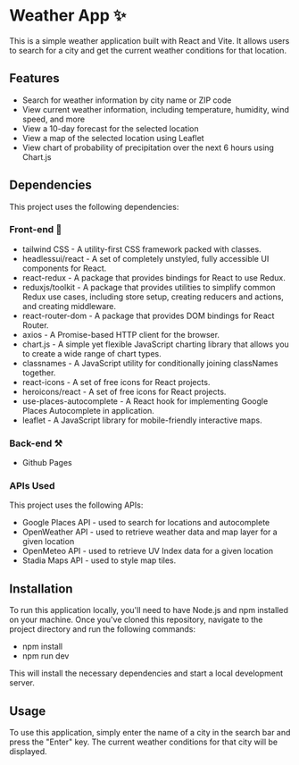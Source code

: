 # Weather App ✨

This is a simple weather application built with React and Vite. It allows users to search for a city and get the current weather conditions for that location.


## Features

* Search for weather information by city name or ZIP code
* View current weather information, including temperature, humidity, wind speed, and more
* View a 10-day forecast for the selected location
* View a map of the selected location using Leaflet
* View chart of probability of precipitation over the next 6 hours using Chart.js

## Dependencies

This project uses the following dependencies:

### Front-end 🎨
* tailwind CSS - A utility-first CSS framework packed with classes.
* headlessui/react - A set of completely unstyled, fully accessible UI components for React.
* react-redux - A package that provides bindings for React to use Redux.
* reduxjs/toolkit - A package that provides utilities to simplify common Redux use cases, including store setup, creating reducers and actions, and creating middleware.
* react-router-dom - A package that provides DOM bindings for React Router.
* axios - A Promise-based HTTP client for the browser.
* chart.js - A simple yet flexible JavaScript charting library that allows you to create a wide range of chart types.
* classnames - A JavaScript utility for conditionally joining classNames together.
* react-icons - A set of free icons for React projects.
* heroicons/react - A set of free icons for React projects.
* use-places-autocomplete - A React hook for implementing Google Places Autocomplete in application.
* leaflet - A JavaScript library for mobile-friendly interactive maps.

### Back-end ⚒️
* Github Pages

### APIs Used

This project uses the following APIs:

* Google Places API - used to search for locations and autocomplete
* OpenWeather API - used to retrieve weather data and map layer for a given location
* OpenMeteo API - used to retrieve UV Index data for a given location
* Stadia Maps API - used to style map tiles.

## Installation

To run this application locally, you'll need to have Node.js and npm installed on your machine. Once you've cloned this repository, navigate to the project directory and run the following commands:

* npm install
* npm run dev

This will install the necessary dependencies and start a local development server.

## Usage

To use this application, simply enter the name of a city in the search bar and press the "Enter" key. The current weather conditions for that city will be displayed.


